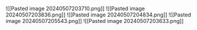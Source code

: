 ![[Pasted image 20240507203710.png]]
![[Pasted image 20240507203836.png]]
![[Pasted image 20240507204834.png]]
![[Pasted image 20240507205543.png]]
![[Pasted image 20240507203633.png]]

